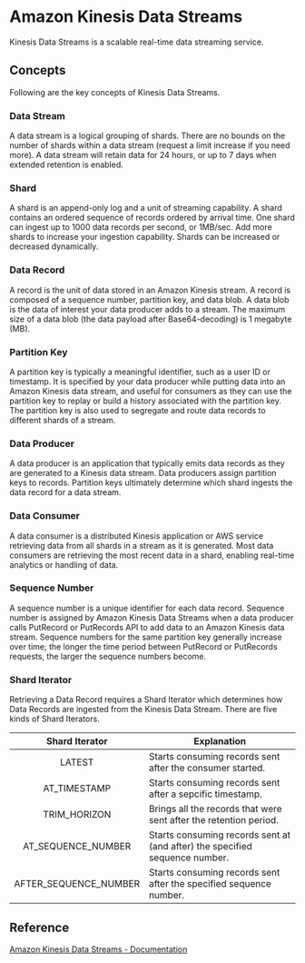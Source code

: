 # Amazon Kinesis Data Streams

Kinesis Data Streams is a scalable real-time data streaming service.

## Concepts

Following are the key concepts of Kinesis Data Streams.

### Data Stream

A data stream is a logical grouping of shards. There are no bounds on the number of shards within a data stream (request a limit increase if you need more). A data stream will retain data for 24 hours, or up to 7 days when extended retention is enabled.

### Shard

A shard is an append-only log and a unit of streaming capability. A shard contains an ordered sequence of records ordered by arrival time. One shard can ingest up to 1000 data records per second, or 1MB/sec. Add more shards to increase your ingestion capability. Shards can be increased or decreased dynamically.

### Data Record

A record is the unit of data stored in an Amazon Kinesis stream. A record is composed of a sequence number, partition key, and data blob. A data blob is the data of interest your data producer adds to a stream. The maximum size of a data blob (the data payload after Base64-decoding) is 1 megabyte (MB).

### Partition Key

A partition key is typically a meaningful identifier, such as a user ID or timestamp. It is specified by your data producer while putting data into an Amazon Kinesis data stream, and useful for consumers as they can use the partition key to replay or build a history associated with the partition key. The partition key is also used to segregate and route data records to different shards of a stream.

### Data Producer

A data producer is an application that typically emits data records as they are generated to a Kinesis data stream. Data producers assign partition keys to records. Partition keys ultimately determine which shard ingests the data record for a data stream.

### Data Consumer

A data consumer is a distributed Kinesis application or AWS service retrieving data from all shards in a stream as it is generated. Most data consumers are retrieving the most recent data in a shard, enabling real-time analytics or handling of data.

### Sequence Number

A sequence number is a unique identifier for each data record. Sequence number is assigned by Amazon Kinesis Data Streams when a data producer calls PutRecord or PutRecords API to add data to an Amazon Kinesis data stream. Sequence numbers for the same partition key generally increase over time; the longer the time period between PutRecord or PutRecords requests, the larger the sequence numbers become.

### Shard Iterator

Retrieving a Data Record requires a Shard Iterator which determines how Data Records are ingested from the Kinesis Data Stream. There are five kinds of Shard Iterators.

| Shard Iterator | Explanation |
|:---:|---|
|LATEST| Starts consuming records sent after the consumer started. |
|AT_TIMESTAMP| Starts consuming records sent after a sepcific timestamp. |
|TRIM_HORIZON| Brings all the records that were sent after the retention period. |
|AT_SEQUENCE_NUMBER| Starts consuming records sent at (and after) the specified sequence number. |
|AFTER_SEQUENCE_NUMBER| Starts consuming records sent after the specified sequence number. |


## Reference

[Amazon Kinesis Data Streams - Documentation](http://docs.aws.amazon.com/kinesis/latest/dev/introduction.html)
